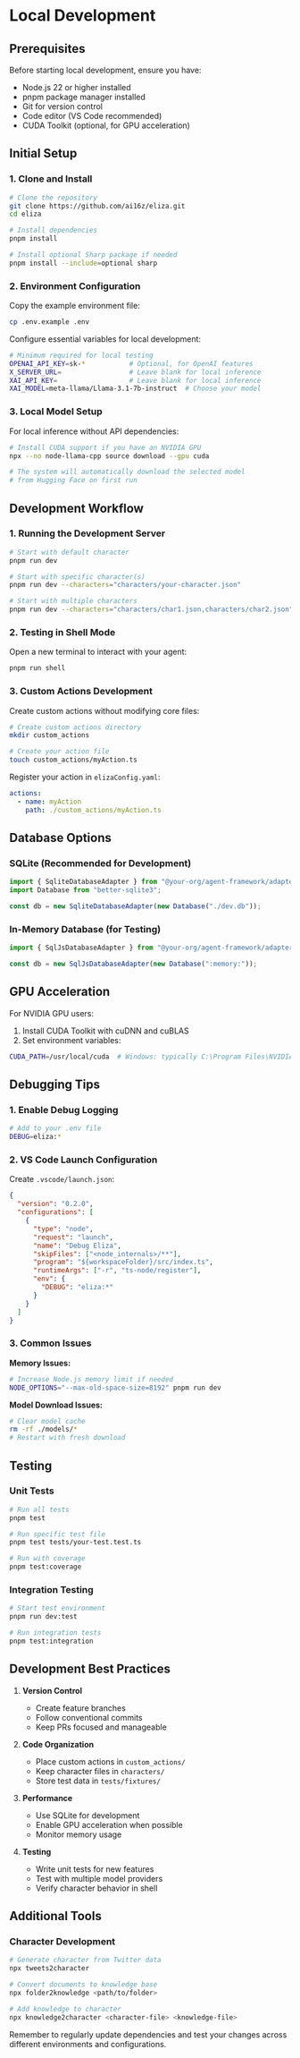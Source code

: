 # Local Development

## Prerequisites

Before starting local development, ensure you have:

- Node.js 22 or higher installed
- pnpm package manager installed
- Git for version control
- Code editor (VS Code recommended)
- CUDA Toolkit (optional, for GPU acceleration)

## Initial Setup

### 1. Clone and Install

```bash
# Clone the repository
git clone https://github.com/ai16z/eliza.git
cd eliza

# Install dependencies
pnpm install

# Install optional Sharp package if needed
pnpm install --include=optional sharp
```

### 2. Environment Configuration

Copy the example environment file:

```bash
cp .env.example .env
```

Configure essential variables for local development:

```bash
# Minimum required for local testing
OPENAI_API_KEY=sk-*           # Optional, for OpenAI features
X_SERVER_URL=                 # Leave blank for local inference
XAI_API_KEY=                  # Leave blank for local inference
XAI_MODEL=meta-llama/Llama-3.1-7b-instruct  # Choose your model
```

### 3. Local Model Setup

For local inference without API dependencies:

```bash
# Install CUDA support if you have an NVIDIA GPU
npx --no node-llama-cpp source download --gpu cuda

# The system will automatically download the selected model
# from Hugging Face on first run
```

## Development Workflow

### 1. Running the Development Server

```bash
# Start with default character
pnpm run dev

# Start with specific character(s)
pnpm run dev --characters="characters/your-character.json"

# Start with multiple characters
pnpm run dev --characters="characters/char1.json,characters/char2.json"
```

### 2. Testing in Shell Mode

Open a new terminal to interact with your agent:

```bash
pnpm run shell
```

### 3. Custom Actions Development

Create custom actions without modifying core files:

```bash
# Create custom actions directory
mkdir custom_actions

# Create your action file
touch custom_actions/myAction.ts
```

Register your action in `elizaConfig.yaml`:

```yaml
actions:
  - name: myAction
    path: ./custom_actions/myAction.ts
```

## Database Options

### SQLite (Recommended for Development)

```typescript
import { SqliteDatabaseAdapter } from "@your-org/agent-framework/adapters";
import Database from "better-sqlite3";

const db = new SqliteDatabaseAdapter(new Database("./dev.db"));
```

### In-Memory Database (for Testing)

```typescript
import { SqlJsDatabaseAdapter } from "@your-org/agent-framework/adapters";

const db = new SqlJsDatabaseAdapter(new Database(":memory:"));
```

## GPU Acceleration

For NVIDIA GPU users:

1. Install CUDA Toolkit with cuDNN and cuBLAS
2. Set environment variables:

```bash
CUDA_PATH=/usr/local/cuda  # Windows: typically C:\Program Files\NVIDIA GPU Computing Toolkit\CUDA\v11.0
```

## Debugging Tips

### 1. Enable Debug Logging

```bash
# Add to your .env file
DEBUG=eliza:*
```

### 2. VS Code Launch Configuration

Create `.vscode/launch.json`:

```json
{
  "version": "0.2.0",
  "configurations": [
    {
      "type": "node",
      "request": "launch",
      "name": "Debug Eliza",
      "skipFiles": ["<node_internals>/**"],
      "program": "${workspaceFolder}/src/index.ts",
      "runtimeArgs": ["-r", "ts-node/register"],
      "env": {
        "DEBUG": "eliza:*"
      }
    }
  ]
}
```

### 3. Common Issues

**Memory Issues:**

```bash
# Increase Node.js memory limit if needed
NODE_OPTIONS="--max-old-space-size=8192" pnpm run dev
```

**Model Download Issues:**

```bash
# Clear model cache
rm -rf ./models/*
# Restart with fresh download
```

## Testing

### Unit Tests

```bash
# Run all tests
pnpm test

# Run specific test file
pnpm test tests/your-test.test.ts

# Run with coverage
pnpm test:coverage
```

### Integration Testing

```bash
# Start test environment
pnpm run dev:test

# Run integration tests
pnpm test:integration
```

## Development Best Practices

1. **Version Control**

   - Create feature branches
   - Follow conventional commits
   - Keep PRs focused and manageable

2. **Code Organization**

   - Place custom actions in `custom_actions/`
   - Keep character files in `characters/`
   - Store test data in `tests/fixtures/`

3. **Performance**

   - Use SQLite for development
   - Enable GPU acceleration when possible
   - Monitor memory usage

4. **Testing**
   - Write unit tests for new features
   - Test with multiple model providers
   - Verify character behavior in shell

## Additional Tools

### Character Development

```bash
# Generate character from Twitter data
npx tweets2character

# Convert documents to knowledge base
npx folder2knowledge <path/to/folder>

# Add knowledge to character
npx knowledge2character <character-file> <knowledge-file>
```

Remember to regularly update dependencies and test your changes across different environments and configurations.
